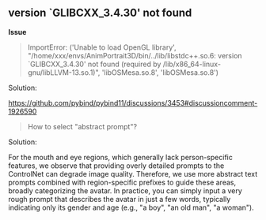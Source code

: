 

## version `GLIBCXX_3.4.30' not found

**Issue**

> ImportError: ('Unable to load OpenGL library', "/home/xxx/envs/AnimPortrait3D/bin/../lib/libstdc++.so.6: version `GLIBCXX_3.4.30' not found (required by /lib/x86_64-linux-gnu/libLLVM-13.so.1)", 'libOSMesa.so.8', 'libOSMesa.so.8')

Solution:

https://github.com/pybind/pybind11/discussions/3453#discussioncomment-1926590

 

 
> How to select "abstract prompt"?

Solution: 

For the mouth and eye regions, which generally lack person-specific features, we observe that providing overly detailed prompts to the ControlNet can degrade image quality. Therefore, we use more abstract text prompts combined with region-specific prefixes to guide these areas, broadly categorizing the avatar. In practice, you can simply input a very rough prompt that describes the avatar in just a few words, typically indicating only its gender and age (e.g., "a boy", "an old man", "a woman").